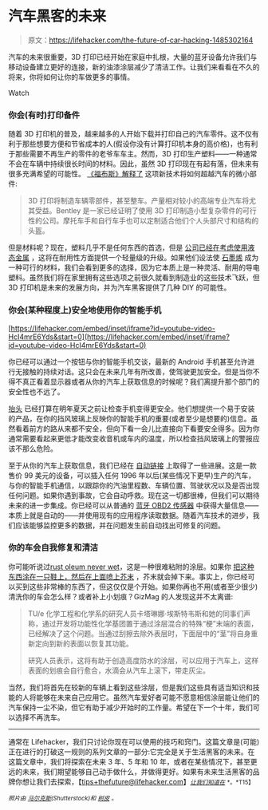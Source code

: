 # 汽车黑客的未来

> 原文：<https://lifehacker.com/the-future-of-car-hacking-1485302164>

汽车的未来很重要，3D 打印已经开始在家庭中扎根，大量的蓝牙设备允许我们与移动设备建立更好的连接，新的油漆涂层减少了清洁工作。让我们来看看在不久的将来，你将如何让你的车做更多的事情。

Watch

### 你会(有时)打印备件

随着 3D 打印机的普及，越来越多的人开始下载并打印自己的汽车零件。这不仅有利于那些想要方便和节省成本的人(假设你没有计算打印机本身的高价格)，也有利于那些需要不再生产的零件的老爷车车主。然而，3D 打印生产塑料——一种通常不会在车辆中持续很长时间的材料。因此，虽然 3D 打印现在有起有落，但未来有很多充满希望的可能性。 [《福布斯》解释了](http://www.forbes.com/sites/ehrlichfu/2013/10/29/our-future-with-3-d-printers-7-disrupted-industries/) 这项新技术将如何超越汽车的微小部件:

> 3D 打印将制造车辆零部件，甚至整车。产量相对较小的高端专业汽车将尤其受益。Bentley 是一家已经证明了使用 3D 打印制造小型复杂零件的可行性的公司。摩托车手和自行车手也可以定制适合他们个人头部尺寸和结构的头盔。

但是材料呢？现在，塑料几乎不是任何东西的首选，但是 [公司已经在考虑使用液态金属](http://news.cnet.com/8301-13579_3-57613333-37/apple-applies-for-5-patents-tied-to-liquidmetal-3d-printing/) ，这将在耐用性方面提供一个轻量级的升级。如果他们设法使 [石墨烯](http://en.wikipedia.org/wiki/Graphene) 成为一种可行的材料，我们会看到更多的选择，因为它本质上是一种灵活、耐用的导电塑料。虽然我们将在家里拥有这些选项之前很久就看到制造业的这些技术飞跃，但 3D 打印机是未来的发展方向，并为汽车黑客提供了几种 DIY 的可能性。

### 你会(某种程度上)安全地使用你的智能手机

 [https://lifehacker.com/embed/inset/iframe?id=youtube-video-HcI4mrE6Yds&start=0](https://lifehacker.com/embed/inset/iframe?id=youtube-video-HcI4mrE6Yds&start=0) 

你已经可以通过一个按钮与你的智能手机交谈，最新的 Android 手机甚至允许进行无接触的持续对话。这只会在未来几年有所改善，使驾驶更加安全。但是当你不得不真正看着显示器或者从你的汽车上获取信息的时候呢？我们离提升那个部门的安全性也不远了。

[抬头](http://www.indiegogo.com/projects/headsup-a-transparent-smart-phone-integrated-windshield-display) 已经打算在明年夏天之前让检查手机变得更安全。他们想提供一个易于安装的产品，在你的挡风玻璃上反映你的智能手机的重要(或者至少是想要的)信息。虽然看着前方的路从来都不安全，但向下看一会儿比直接向下看要安全得多。因为你通常需要看起来更低才能改变收音机或车内的温度，所以检查挡风玻璃上的警报应该不那么危险。

至于从你的汽车上获取信息，我们已经在 [自动链接](https://lifehacker.com/automatic-tracks-your-driving-and-your-car-to-save-you-1453393979) 上取得了一些进展。这是一款售价 99 美元的设备，可以插入任何 1996 年以后(某些情况下更早)生产的汽车，与你的智能手机通信，以跟踪你的汽油里程数、车辆位置、驾驶状况以及是否出现任何问题。如果你遇到事故，它会自动呼救。现在这一切都很棒，但我们可以期待未来的进一步集成。你已经可以从普通的 [蓝牙 OBD2 传感器](https://www.amazon.com/dp/B005NLQAHS?asc_campaign=InlineText&asc_refurl=https://lifehacker.com/the-future-of-car-hacking-1485302164&asc_source=&linkCode=ogi&psc=1&smid=A2VZTJP6N0Z6QL&tag=kinjalifehackerlink-20&th=1) 中获得大量信息——本质上就是自动的——并使用现有的应用程序读取数据。随着汽车技术的进步，我们应该能够监控更多的数据，并在问题发生前自动找出可修复的问题。

### 你的车会自我修复和清洁

你可能听说过[rust oleum never wet](http://www.rustoleum.com/product-catalog/consumer-brands/neverwet/neverwet-kit/)，这是一种很难粘附的涂层。如果你 [把这种东西涂在一只鞋上，然后在上面喷上芥末](http://www.youtube.com/watch?v=DZrjXSsfxMQ) ，芥末就会掉下来。事实上，你已经可以买到这些非常棒的东西了，但这仅仅是个开始。如果你再也不用(或者至少很少)清洗你的车会怎么样？或者补上小划痕？GizMag 的人发现这并不太离谱:

> TU/e 化学工程和化学系的研究人员卡塔琳娜·埃斯特韦斯和她的同事们声称，通过开发将功能性化学基团置于通过涂层混合的特殊“梗”末端的表面，已经解决了这个问题。当通过刮擦去除外表层时，下面层中的“茎”将自身重新定向到新的表面以恢复其功能。
> 
> 研究人员表示，这将有助于创造高度防水的涂层，可以应用于汽车上，这样表面的划痕会自行愈合，水滴会从汽车上滚下，带走灰尘。

当然，我们将首先在较新的车辆上看到这些涂层，但是我们这些具有适当知识和技能的人将能够在未来自己应用它。虽然汽车爱好者可能不愿意相信涂层能让他们的汽车保持一尘不染，但它有助于减少开始时的工作量。希望在下一个十年，我们可以选择不再洗车。

* * *

通常在 Lifehacker，我们只讨论你现在可以使用的技巧和窍门。这篇文章是(可能)正在进行的打破这一规则的系列文章的一部分:它完全是关于生活黑客的未来。在这篇文章中，我们将探索在未来 3 年、5 年和 10 年，或者在某些情况下，甚至更远的未来，我们期望能够自己动手做什么，并做得更好。如果有未来生活黑客的品牌你想让我们去探索，【tips+thefuture@lifehacker.com】[<small>*让我们知道在*</small>](mailto:tips+thefuture@lifehacker.com) <small>*。*T15】</small>

*<small>照片由</small>* [*<small>马尔克斯</small>*](http://www.shutterstock.com/pic.mhtml?id=60892390)*<small>(Shutterstock)和</small>* [*<small>树皮</small>*](http://www.flickr.com/photos/barkbud/3595680965/) <small>。</small>
